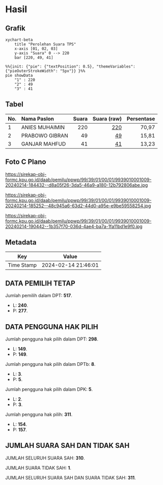 # Hasil

## Grafik

```mermaid
xychart-beta
    title "Perolehan Suara TPS"
    x-axis [01, 02, 03]
    y-axis "Suara" 0 --> 220
    bar [220, 49, 41]
```

```mermaid
%%{init: {"pie": {"textPosition": 0.5}, "themeVariables": {"pieOuterStrokeWidth": "5px"}} }%%
pie showData
    "1" : 220
    "2" : 49
    "3" : 41
```

## Tabel

| No. | Nama Paslon    | Suara | Suara (raw) | Persentase |
|:--- |:-------------- | -----:| -----------:| ----------:|
| 1   | ANIES MUHAIMIN | 220   | [220][p-1]  | 70,97      |
| 2   | PRABOWO GIBRAN | 49    | [49][p-2]   | 15,81      |
| 3   | GANJAR MAHFUD  | 41    | [41][p-3]   | 13,23      |


[p-1]: https://github.com/gigit-pemilu/pemilu-2024-99-luar-negeri/blob/main/pilpres/hitung-suara/sub/99-luar-negeri/sub/39-doha-qatar/sub/01-doha-qatar/sub/0001-doha-qatar/sub/009-tps-008/sub/paslon-1.txt
[p-2]: https://github.com/gigit-pemilu/pemilu-2024-99-luar-negeri/blob/main/pilpres/hitung-suara/sub/99-luar-negeri/sub/39-doha-qatar/sub/01-doha-qatar/sub/0001-doha-qatar/sub/009-tps-008/sub/paslon-2.txt
[p-3]: https://github.com/gigit-pemilu/pemilu-2024-99-luar-negeri/blob/main/pilpres/hitung-suara/sub/99-luar-negeri/sub/39-doha-qatar/sub/01-doha-qatar/sub/0001-doha-qatar/sub/009-tps-008/sub/paslon-3.txt

## Foto C Plano

https://sirekap-obj-formc.kpu.go.id/daab/pemilu/ppwp/99/39/01/00/01/9939010001009-20240214-184432--d8a05f26-3da5-46a9-a180-12b792806abe.jpg

https://sirekap-obj-formc.kpu.go.id/daab/pemilu/ppwp/99/39/01/00/01/9939010001009-20240214-185252--48c945a6-63d2-44d0-a95e-e9be59558254.jpg

https://sirekap-obj-formc.kpu.go.id/daab/pemilu/ppwp/99/39/01/00/01/9939010001009-20240214-190442--1b357f70-036d-4ae4-ba7a-1fa11bd1e9f0.jpg


## Metadata

| Key        | Value               |
| ---------- | ------------------- |
| Time Stamp | 2024-02-14 21:46:01 |


## DATA PEMILIH TETAP

Jumlah pemilih dalam DPT: **517**.
 * L: **240**.
 * P: **277**.

## DATA PENGGUNA HAK PILIH

Jumlah pengguna hak pilih dalam DPT: **298**.
 * L: **149**.
 * P: **149**.

Jumlah pengguna hak pilih dalam DPTb: **8**.
 * L: **3**.
 * P: **5**.

Jumlah pengguna hak pilih dalam DPK: **5**.
 * L: **2**.
 * P: **3**.

Jumlah pengguna hak pilih: **311**.
 * L: **154**.
 * P: **157**.

## JUMLAH SUARA SAH DAN TIDAK SAH

JUMLAH SELURUH SUARA SAH: **310**.

JUMLAH SUARA TIDAK SAH: **1**.

JUMLAH SELURUH SUARA SAH DAN SUARA TIDAK SAH: **311**.


